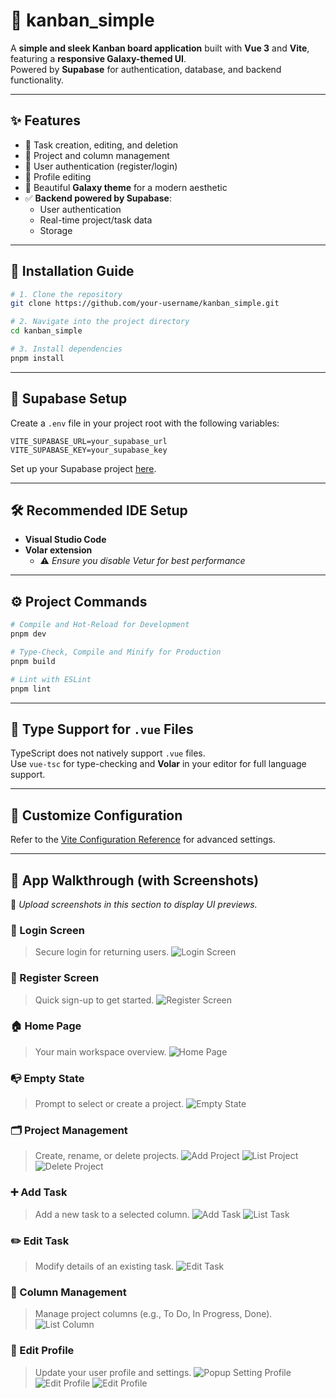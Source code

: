 # 🌌 **kanban_simple**

A **simple and sleek Kanban board application** built with **Vue 3** and **Vite**, featuring a **responsive Galaxy-themed UI**.  
Powered by **Supabase** for authentication, database, and backend functionality.

---

## ✨ Features

- 📝 Task creation, editing, and deletion  
- 📁 Project and column management  
- 🔐 User authentication (register/login)  
- 👤 Profile editing  
- 🌌 Beautiful **Galaxy theme** for a modern aesthetic  
- ✅ **Backend powered by Supabase**:  
  - User authentication  
  - Real-time project/task data  
  - Storage

---

## 🚀 Installation Guide

```bash
# 1. Clone the repository
git clone https://github.com/your-username/kanban_simple.git

# 2. Navigate into the project directory
cd kanban_simple

# 3. Install dependencies
pnpm install
```

---

## 🔧 Supabase Setup

Create a `.env` file in your project root with the following variables:

```env
VITE_SUPABASE_URL=your_supabase_url
VITE_SUPABASE_KEY=your_supabase_key
```

Set up your Supabase project [here](https://supabase.io).

---

## 🛠️ Recommended IDE Setup

- **Visual Studio Code**  
- **Volar extension**  
  - ⚠️ *Ensure you disable Vetur for best performance*

---

## ⚙️ Project Commands

```bash
# Compile and Hot-Reload for Development
pnpm dev

# Type-Check, Compile and Minify for Production
pnpm build

# Lint with ESLint
pnpm lint
```

---

## 🧠 Type Support for `.vue` Files

TypeScript does not natively support `.vue` files.  
Use `vue-tsc` for type-checking and **Volar** in your editor for full language support.

---

## 🔧 Customize Configuration

Refer to the [Vite Configuration Reference](https://vitejs.dev/config/) for advanced settings.

---

## 📸 App Walkthrough (with Screenshots)

📂 _Upload screenshots in this section to display UI previews._

### 🔐 Login Screen  
> Secure login for returning users.
![Login Screen](./public/01.png)


### 📝 Register Screen  
> Quick sign-up to get started.
![Register Screen](./public/02.png)

### 🏠 Home Page  
> Your main workspace overview.
![Home Page](./public/04.png)

### 📭 Empty State  
> Prompt to select or create a project.
![Empty State](./public/03.png)

### 🗂️ Project Management  
> Create, rename, or delete projects.
![Add Project](./public/05.png)
![List Project](./public/06.png)
![Delete Project](./public/07.png)


### ➕ Add Task  
> Add a new task to a selected column.
![Add Task](./public/08.png)
![List Task](./public/09.png)

### ✏️ Edit Task  
> Modify details of an existing task.
![Edit Task](./public/11.png)

### 🧱 Column Management  
> Manage project columns (e.g., To Do, In Progress, Done).
![List Column](./public/12.png)

### 👤 Edit Profile  
> Update your user profile and settings.
![Popup Setting Profile](./public/13.png)
![Edit Profile](./public/14.png)
![Edit Profile](./public/15.png)


